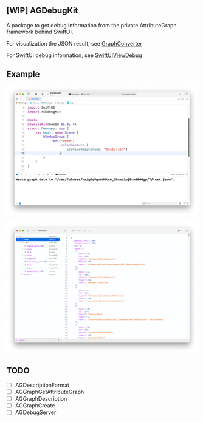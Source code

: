 ## [WIP] AGDebugKit

A package to get debug information from the private AttributeGraph framework behind SwiftUI.

For visualization the JSON result, see [GraphConverter](https://github.com/OpenSwiftUIProject/GraphConverter)

For SwiftUI debug information, see [SwiftUIViewDebug](https://github.com/OpenSwiftUIProject/SwiftUIViewDebug)

## Example

![Demo App](Resources/demo_app.png)

![Demo JSON](Resources/demo_json.png)

## TODO

- [ ] AGDescriptionFormat
- [ ] AGGraphGetAttributeGraph
- [ ] AGGraphDescription
- [ ] AGGraphCreate
- [ ] AGDebugServer
